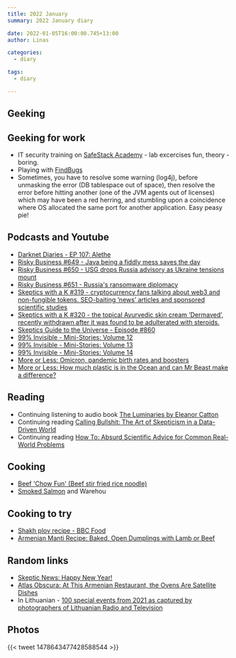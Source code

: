```yaml
---
title: 2022 January
summary: 2022 January diary

date: 2022-01-05T16:00:00.745+13:00
author: Linas

categories:
  - diary

tags:
  - diary

---
```


## Geeking


## Geeking for work

* IT security training on [SafeStack Academy](https://academy.safestack.io/) - lab excercises fun, theory - boring.
* Playing with [FindBugs](http://findbugs.sourceforge.net/)
* Sometimes, you have to resolve some warning (log4j), before unmasking the error (DB tablespace out of space), then resolve the error before hitting another (one of the JVM agents out of licenses) which may have been a red herring, and stumbling upon a coincidence where OS allocated the same port for another application. Easy peasy pie!

## Podcasts and Youtube

* [Darknet Diaries - EP 107: Alethe](https://darknetdiaries.com/episode/107/)
* [Risky Business #649 - Java being a fiddly mess saves the day](https://risky.biz/RB649/)
* [Risky Business #650 - USG drops Russia advisory as Ukraine tensions mount](https://risky.biz/RB650/)
* [Risky Business #651 - Russia's ransomware diplomacy](https://risky.biz/RB651/)
* [Skeptics with a K #319 - cryptocurrency fans talking about web3 and non-fungible tokens. SEO-baiting ‘news’ articles and sponsored scientific studies](http://www.merseysideskeptics.org.uk/2022/01/skeptics-with-a-k-episode-319/)
* [Skeptics with a K #320 - the topical Ayurvedic skin cream ‘Dermaved’, recently withdrawn after it was found to be adulterated with steroids.](http://www.merseysideskeptics.org.uk/2022/01/skeptics-with-a-k-episode-320/)
* [Skeptics Guide to the Universe - Episode #860](https://www.theskepticsguide.org/podcasts/episode-860)
* [99% Invisible - Mini-Stories: Volume 12](https://99percentinvisible.org/episode/mini-stories-volume-12/)
* [99% Invisible - Mini-Stories: Volume 13](https://99percentinvisible.org/episode/mini-stories-volume-13/)
* [99% Invisible - Mini-Stories: Volume 14](https://99percentinvisible.org/episode/mini-stories-volume-14/)
* [More or Less: Omicron, pandemic birth rates and boosters](https://www.bbc.co.uk/programmes/p0bgn2rw)
* [More or Less: How much plastic is in the Ocean and can Mr Beast make a difference?](https://www.bbc.co.uk/programmes/p0bfy1l7)

## Reading

* Continuing listening to audio book [The Luminaries by Eleanor Catton](https://www.goodreads.com/book/show/17333230-the-luminaries)
* Continuing reading [Calling Bullshit: The Art of Skepticism in a Data-Driven World](https://www.goodreads.com/book/show/48889983-calling-bullshit)
* Continuing reading [How To: Absurd Scientific Advice for Common Real-World Problems](https://www.goodreads.com/book/show/43852758-how-to)

## Cooking

* [Beef 'Chow Fun' (Beef stir fried rice noodle)](https://food52.com/recipes/34057-beef-chow-fun-beef-stir-fried-rice-noodle)
* [Smoked Salmon](https://www.allrecipes.com/article/how-to-smoke-salmon/) and Warehou

## Cooking to try

* [Shakh plov recipe - BBC Food](https://www.bbc.co.uk/food/recipes/shakh\_plov\_63594)
* [Armenian Manti Recipe: Baked, Open Dumplings with Lamb or Beef](https://kidworldcitizen.org/armenian-manti-recipe/)

## Random links

* [Skeptic News: Happy New Year!](https://skeptics.nz/newsletter/skeptic-news-happy-new-year)
* [Atlas Obscura: At This Armenian Restaurant, the Ovens Are Satellite Dishes](https://www.atlasobscura.com/articles/solar-energy-cooking-armenia)
* In Lithuanian - [100 special events from 2021 as captured by photographers of Lithuanian Radio and Television](https://www.lrt.lt/naujienos/lietuvoje/2/1570275/lrt-fotografu-akimis-100-isskirtiniu-2021-uju-akimirku)
 
## Photos

{{< tweet 1478643477428588544 >}}

